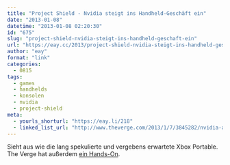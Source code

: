 ```yaml
---
title: "Project Shield - Nvidia steigt ins Handheld-Geschäft ein"
date: "2013-01-08"
datetime: "2013-01-08 02:20:30"
id: "675"
slug: "project-shield-nvidia-steigt-ins-handheld-geschaft-ein"
url: "https://eay.cc/2013/project-shield-nvidia-steigt-ins-handheld-geschaft-ein/"
author: "eay"
format: "link"
categories:
  - 0815
tags:
  - games
  - handhelds
  - konsolen
  - nvidia
  - project-shield
meta:
  - yourls_shorturl: "https://eay.li/218"
  - linked_list_url: "http://www.theverge.com/2013/1/7/3845282/nvidia-announces-project-shield-handheld-gaming-system"
---
```


Sieht aus wie die lang spekulierte und vergebens erwartete Xbox Portable. The Verge hat außerdem [ein Hands-On](http://www.theverge.com/2013/1/7/3846624/nvidia-project-shield-hands-on-video-preview).
